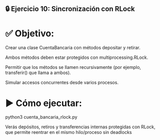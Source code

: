 ## 🔒 Ejercicio 10: Sincronización con RLock

# ✅ Objetivo:
Crear una clase CuentaBancaria con métodos depositar y retirar.

Ambos métodos deben estar protegidos con multiprocessing.RLock.

Permitir que los métodos se llamen recursivamente (por ejemplo, transferir() que llama a ambos).

Simular accesos concurrentes desde varios procesos.

# ▶️ Cómo ejecutar:

python3 cuenta_bancaria_rlock.py

Verás depósitos, retiros y transferencias internas protegidas con RLock, que permite reentrar en el mismo hilo/proceso sin deadlocks